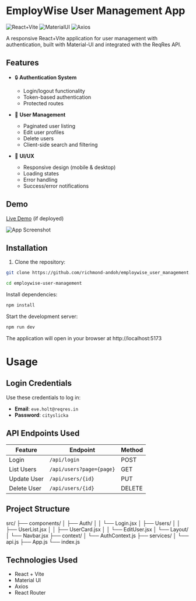 # EmployWise User Management App

![React+Vite](https://img.shields.io/badge/React-19.0.0-blue)
![MaterialUI](https://img.shields.io/badge/Material%20UI-5.14.2-blueviolet)
![Axios](https://img.shields.io/badge/Axios-1.5.0-yellowgreen)

A responsive React+Vite application for user management with authentication, built with Material-UI and integrated with the ReqRes API.

## Features

- 🔒 **Authentication System**
  - Login/logout functionality
  - Token-based authentication
  - Protected routes

- 👥 **User Management**
  - Paginated user listing
  - Edit user profiles
  - Delete users
  - Client-side search and filtering

- 🎨 **UI/UX**
  - Responsive design (mobile & desktop)
  - Loading states
  - Error handling
  - Success/error notifications

## Demo

[Live Demo](https://employwise-demo.vercel.app) (if deployed)

![App Screenshot](/screenshot.png)

## Installation

1. Clone the repository:

```bash
git clone https://github.com/richmond-andoh/employwise_user_management.git

cd employwise-user-management

```

Install dependencies:
```bash
npm install

```

Start the development server:

```bash
npm run dev

```
The application will open in your browser at http://localhost:5173

# Usage

## Login Credentials  

Use these credentials to log in:  

- **Email**: `eve.holt@reqres.in`  
- **Password**: `cityslicka`  

## API Endpoints Used  

| Feature      | Endpoint                      | Method |
|-------------|--------------------------------|--------|
| Login       | `/api/login`                   | POST   |
| List Users  | `/api/users?page={page}`       | GET    |
| Update User | `/api/users/{id}`              | PUT    |
| Delete User | `/api/users/{id}`              | DELETE |

## Project Structure  

src/
├── components/
│   ├── Auth/
│   │   └── Login.jsx
│   ├── Users/
│   │   ├── UserList.jsx
│   │   ├── UserCard.jsx
│   │   └── EditUser.jsx
│   └── Layout/
│       └── Navbar.jsx
├── context/
│   └── AuthContext.js
├── services/
│   └── api.js
├── App.js
└── index.js


## Technologies Used  
- React + Vite
- Material UI  
- Axios  
- React Router  
